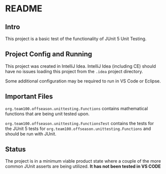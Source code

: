   # README
  
  ## Intro
  
  This project is a basic test of the functionality of JUnit 5 Unit Testing.
  
  ## Project Config and Running
  
  This project was created in IntelliJ Idea. IntelliJ Idea (including CE) should have no issues loading this project from the `.idea` project directory.
  
  Some additional configuration may be required to run in VS Code or Eclipse.
  
  ## Important Files
  
  `org.team100.offseason.unittesting.Functions` contains mathematical functions that are being unit tested upon.
  
  `org.team100.offseason.unittesting.FunctionsTest` contains the tests for the JUnit 5 tests for `org.team100.offseason.unittesting.Functions` and should be run with JUnit.
  
  ## Status
  
  The project is in a minimum viable product state where a couple of the more common JUnit asserts are being utilized. **It has not been tested in VS CODE**